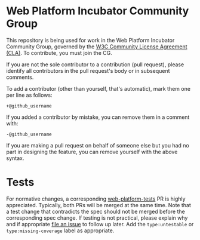 # Web Platform Incubator Community Group

This repository is being used for work in the Web Platform Incubator Community Group, governed by the [W3C Community License 
Agreement (CLA)](http://www.w3.org/community/about/agreements/cla/). To contribute, you must join 
the CG. 

If you are not the sole contributor to a contribution (pull request), please identify all 
contributors in the pull request's body or in subsequent comments.

To add a contributor (other than yourself, that's automatic), mark them one per line as follows:

```
+@github_username
```

If you added a contributor by mistake, you can remove them in a comment with:

```
-@github_username
```

If you are making a pull request on behalf of someone else but you had no part in designing the 
feature, you can remove yourself with the above syntax.

# Tests

For normative changes, a corresponding
[web-platform-tests](https://github.com/web-platform-tests/wpt) PR is highly appreciated. Typically,
both PRs will be merged at the same time. Note that a test change that contradicts the spec should
not be merged before the corresponding spec change. If testing is not practical, please explain why
and if appropriate [file an issue](https://github.com/web-platform-tests/wpt/issues/new) to follow
up later. Add the `type:untestable` or `type:missing-coverage` label as appropriate.
